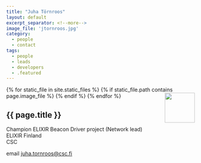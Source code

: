 ```yaml
---
title: "Juha Törnroos"
layout: default
excerpt_separator: <!--more-->
image_file: 'jtornroos.jpg'
category:
  - people
  - contact
tags:
  - people
  - leads
  - developers
  - .featured
---
```


{% for static_file in site.static_files %}
  {% if static_file.path contains page.image_file %}
<img style="float: right; width: 80px;" src="{{ static_file.path | relative_url}}" />
  {% endif %}
{% endfor %}

## {{ page.title }}

Champion ELIXIR Beacon Driver project (Network lead)  
ELIXIR Finland  
CSC  

<!--more-->

email [juha.tornroos@csc.fi](mailto:juha.tornroos@csc.fi)  


